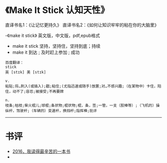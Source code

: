 # 《Make It Stick 认知天性》
直译书名1：《让记忆更持久》
直译书名2：《如何让知识牢牢的粘在你的大脑里》

-《make it stick》 英文版，中文版，pdf,epub格式
- make it stick 坚持，坚持住，坚持到底；持续
- make it  到达 ; 及时赶上参加 ; 成功 

```
百度翻译：
stick
英 [stɪk] 美 [stɪk]

v.
粘贴;将…刺入(或插入);戳;粘住;(尤指迅速或随手)放置;对…不感兴趣;（在某物中）卡住，陷住，动不了;容忍;被接受;不再要牌

n.
枝条;枯枝;柴火棍儿;球棍;条状物;棍状物;棍，条，签;一管，一支（胶棒等）;（飞机的）操纵杆，驾驶杆;（车辆的）变速杆，换挡杆;指挥棒;批评
```

-----------------------------------------------------------------------
# 书评

- [2016，我读得最辛苦的一本书](https://book.douban.com/review/8263102/)
- 
